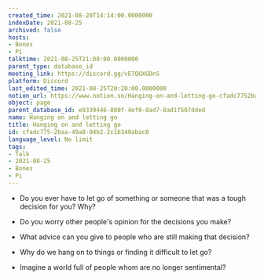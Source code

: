 ```yaml
---
created_time: 2021-08-20T14:14:00.0000000
indexDate: 2021-08-25
archived: false
hosts:
- Bones
- Pi
talktime: 2021-08-25T21:00:00.0000000
parent_type: database_id
meeting_link: https://discord.gg/vE7QUXGDnS
platform: Discord
last_edited_time: 2021-08-25T20:20:00.0000000
notion_url: https://www.notion.so/Hanging-on-and-letting-go-cfadc7752baa49a894b22c1b340abac0
object: page
parent_database_id: e9339446-880f-4ef0-8ad7-8ad1f507dded
name: Hanging on and letting go
title: Hanging on and letting go
id: cfadc775-2baa-49a8-94b2-2c1b340abac0
language_level: No limit
tags:
- Talk
- 2021-08-25
- Bones
- Pi
---
```


   - Do you ever have to let go of something or someone that was a tough decision for you? Why?



   - Do you worry other people's opinion for the decisions you make?
   - What advice can you give to people who are still making that decision?
   - Why do we hang on to things or finding it difficult to let go?
   - Imagine a world full of people whom are no longer sentimental?









